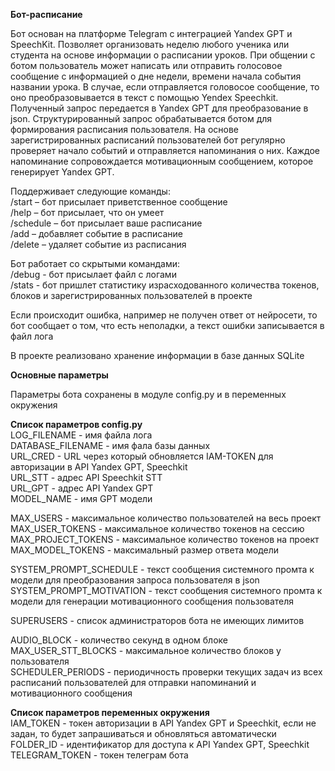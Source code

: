 **Бот-расписание**

Бот основан на платформе Telegram с интеграцией Yandex GPT и SpeechKit. Позволяет организовать неделю любого ученика или студента на основе информации о расписании уроков. При общении с ботом пользователь может написать или отправить голосовое сообщение с информацией о дне недели, времени начала события названии урока. В случае, если отправляется головосое сообщение, то оно преобразовывается в текст с помощью Yendex Speechkit. Полученный запрос передается в Yandex GPT для преобразование в json. Структурированный запрос обрабатывается ботом для формирования расписания пользователя. На основе зарегистрированных расписаний пользователей бот регулярно проверяет начало событий и отправляется напоминания о них. Каждое напоминание сопровождается мотивационным сообщением, которое генерирует Yandex GPT.

Поддерживает следующие команды:\
/start – бот присылает приветственное сообщение\
/help – бот присылает, что он умеет\
/schedule – бот присылает ваше расписание\
/add – добавляет событие в расписание\
/delete – удаляет событие из расписания

Бот работает со скрытыми командами:\
/debug - бот присылает файл с логами\
/stats - бот пришлет статистику израсходованного количества токенов, блоков и зарегистрированных пользователей в проекте

Если происходит ошибка, например не получен ответ от нейросети, то бот сообщает о том, что есть неполадки, а текст ошибки записывается в файл лога

В проекте реализовано хранение информации в базе данных SQLite

**Основные параметры**

Параметры бота сохранены в модуле config.py и в переменных окружения


**Список параметров config.py**\
LOG_FILENAME - имя файла лога\
DATABASE_FILENAME - имя фала базы данных\
URL_CRED - URL через который обновляется IAM-TOKEN для авторизации в API Yandex GPT, Speechkit\
URL_STT - адрес API Speechkit STT\
URL_GPT - адрес API Yandex GPT\
MODEL_NAME - имя GPT модели

MAX_USERS - максимальное количество пользователей на весь проект\
MAX_USER_TOKENS - максимальное количество токенов на сессию\
MAX_PROJECT_TOKENS - максимальное количество токенов на проект\
MAX_MODEL_TOKENS - максимальный размер ответа модели

SYSTEM_PROMPT_SCHEDULE - текст сообщения системного промта к модели для преобразования запроса пользователя в json\
SYSTEM_PROMPT_MOTIVATION - текст сообщения системного промта к модели для генерации мотивационного сообщения пользователя

SUPERUSERS - список администраторов бота не имеющих лимитов

AUDIO_BLOCK - количество секунд в одном блоке\
MAX_USER_STT_BLOCKS - максимальное количество блоков у пользователя\
SCHEDULER_PERIODS - периодичность проверки текущих задач из всех расписаний пользователей для отправки напоминаний и мотивационного сообщения 

**Список параметров переменных окружения**\
IAM_TOKEN - токен авторизации в API Yandex GPT и Speechkit, если не задан, то будет запрашиваться и обновляться автоматически\
FOLDER_ID - идентификатор для доступа к API Yandex GPT, Speechkit\
TELEGRAM_TOKEN - токен телеграм бота


